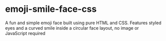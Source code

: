 # emoji-smile-face-css
A fun and simple emoji face built using pure HTML and CSS. Features styled eyes and a curved smile inside a circular face layout, no image or JavaScript required
